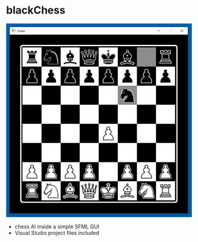 # blackChess

![alt tag](https://raw.githubusercontent.com/FireFather/blackChess/master/blackChess.png)

- chess AI inside a simple SFML GUI
- Visual Studio project files included
